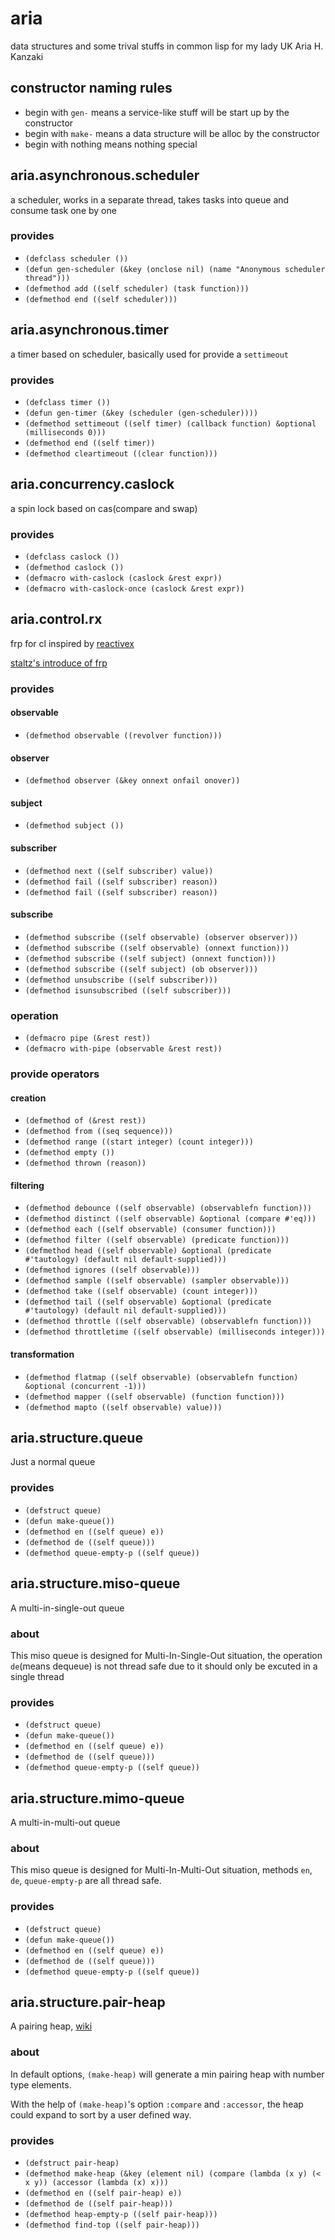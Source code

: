 # aria
data structures and some trival stuffs in common lisp for my lady UK Aria H. Kanzaki

## constructor naming rules 
- begin with `gen-` means a service-like stuff will be start up by the constructor
- begin with `make-` means a data structure will be alloc by the constructor
- begin with nothing means nothing special

## aria.asynchronous.scheduler
a scheduler, works in a separate thread, takes tasks into queue and consume task one by one

### provides
- `(defclass scheduler ())`
- `(defun gen-scheduler (&key (onclose nil) (name "Anonymous scheduler thread")))`
- `(defmethod add ((self scheduler) (task function)))`
- `(defmethod end ((self scheduler)))`

## aria.asynchronous.timer
a timer based on scheduler, basically used for provide a `settimeout`

### provides
- `(defclass timer ())`
- `(defun gen-timer (&key (scheduler (gen-scheduler))))`
- `(defmethod settimeout ((self timer) (callback function) &optional (milliseconds 0)))`
- `(defmethod end ((self timer))`
- `(defmethod cleartimeout ((clear function)))`

## aria.concurrency.caslock
a spin lock based on cas(compare and swap)

### provides
- `(defclass caslock ())`
- `(defmethod caslock ())`
- `(defmacro with-caslock (caslock &rest expr))`
- `(defmacro with-caslock-once (caslock &rest expr))`

## aria.control.rx
frp for cl inspired by [reactivex](http://reactivex.io/)

[staltz's introduce of frp](https://gist.github.com/staltz/868e7e9bc2a7b8c1f754)

### provides

#### observable
- `(defmethod observable ((revolver function)))`

#### observer
- `(defmethod observer (&key onnext onfail onover))`

#### subject
- `(defmethod subject ())`

#### subscriber
- `(defmethod next ((self subscriber) value))`
- `(defmethod fail ((self subscriber) reason))`
- `(defmethod fail ((self subscriber) reason))`

#### subscribe
- `(defmethod subscribe ((self observable) (observer observer)))`
- `(defmethod subscribe ((self observable) (onnext function)))`
- `(defmethod subscribe ((self subject) (onnext function)))`
- `(defmethod subscribe ((self subject) (ob observer)))`
- `(defmethod unsubscribe ((self subscriber)))`
- `(defmethod isunsubscribed ((self subscriber)))`

### operation
- `(defmacro pipe (&rest rest))`
- `(defmacro with-pipe (observable &rest rest))`

### provide operators

#### creation
- `(defmethod of (&rest rest))`
- `(defmethod from ((seq sequence)))`
- `(defmethod range ((start integer) (count integer)))`
- `(defmethod empty ())`
- `(defmethod thrown (reason))`

#### filtering
- `(defmethod debounce ((self observable) (observablefn function)))`
- `(defmethod distinct ((self observable) &optional (compare #'eq)))`
- `(defmethod each ((self observable) (consumer function)))`
- `(defmethod filter ((self observable) (predicate function)))`
- `(defmethod head ((self observable) &optional (predicate #'tautology) (default nil default-supplied)))`
- `(defmethod ignores ((self observable)))`
- `(defmethod sample ((self observable) (sampler observable)))`
- `(defmethod take ((self observable) (count integer)))`
- `(defmethod tail ((self observable) &optional (predicate #'tautology) (default nil default-supplied)))`
- `(defmethod throttle ((self observable) (observablefn function)))`
- `(defmethod throttletime ((self observable) (milliseconds integer)))`

#### transformation
- `(defmethod flatmap ((self observable) (observablefn function) &optional (concurrent -1)))`
- `(defmethod mapper ((self observable) (function function)))`
- `(defmethod mapto ((self observable) value)))`

## aria.structure.queue
Just a normal queue

### provides
- `(defstruct queue)`
- `(defun make-queue())`
- `(defmethod en ((self queue) e))`
- `(defmethod de ((self queue)))`
- `(defmethod queue-empty-p ((self queue))`

## aria.structure.miso-queue
A multi-in-single-out queue

### about
This miso queue is designed for Multi-In-Single-Out situation, the operation `de`(means dequeue) is not thread safe due to it should only be excuted in a single thread

### provides
- `(defstruct queue)`
- `(defun make-queue())`
- `(defmethod en ((self queue) e))`
- `(defmethod de ((self queue)))`
- `(defmethod queue-empty-p ((self queue))`

## aria.structure.mimo-queue
A multi-in-multi-out queue

### about
This miso queue is designed for Multi-In-Multi-Out situation, methods `en`, `de`, `queue-empty-p` are all thread safe.

### provides
- `(defstruct queue)`
- `(defun make-queue())`
- `(defmethod en ((self queue) e))`
- `(defmethod de ((self queue)))`
- `(defmethod queue-empty-p ((self queue))`

## aria.structure.pair-heap
A pairing heap, [wiki](https://en.wikipedia.org/wiki/Pairing_heap)

### about
In default options, `(make-heap)` will generate a min pairing heap with number type elements.

With the help of `(make-heap)`'s option `:compare` and `:accessor`, the heap could expand to sort by a user defined way.

### provides
- `(defstruct pair-heap)`
- `(defmethod make-heap (&key (element nil) (compare (lambda (x y) (< x y)) (accessor (lambda (x) x)))`
- `(defmethod en ((self pair-heap) e))`
- `(defmethod de ((self pair-heap)))`
- `(defmethod heap-empty-p ((self pair-heap)))`
- `(defmethod find-top ((self pair-heap)))`
